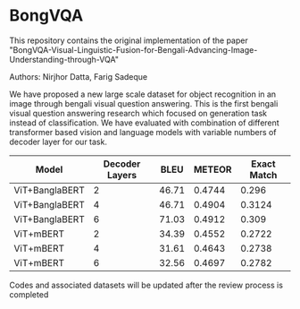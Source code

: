 # BongVQA

This repository contains the original implementation of the paper "BongVQA-Visual-Linguistic-Fusion-for-Bengali-Advancing-Image-Understanding-through-VQA"

Authors: Nirjhor Datta, Farig Sadeque

We have proposed a new large scale dataset for object recognition in an image through bengali visual question answering. This is the first bengali visual question answering research which focused on generation task instead of classification. We have evaluated with combination of different transformer based vision and language models with variable numbers of decoder layer for our task.

| **Model**          | **Decoder Layers** | **BLEU** | **METEOR** | **Exact Match** |
|--------------------|--------------------|----------|------------|-----------------|
| ViT+BanglaBERT     | 2                  | 46.71    | 0.4744     | 0.296           |
| ViT+BanglaBERT     | 4                  | 46.71    | 0.4904     | 0.3124          |
| ViT+BanglaBERT     | 6                  | 71.03    | 0.4912     | 0.309           |
| ViT+mBERT          | 2                  | 34.39    | 0.4552     | 0.2722          |
| ViT+mBERT          | 4                  | 31.61    | 0.4643     | 0.2738          |
| ViT+mBERT          | 6                  | 32.56    | 0.4697     | 0.2782          |


Codes and associated datasets will be updated after the review process is completed
